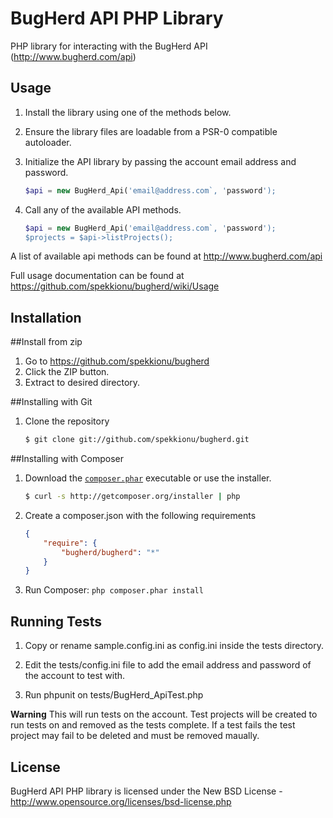 BugHerd API PHP Library
=======================

PHP library for interacting with the BugHerd API (http://www.bugherd.com/api)


Usage
-----

1. Install the library using one of the methods below.

2. Ensure the library files are loadable from a PSR-0 compatible autoloader.

3. Initialize the API library by passing the account email address and password.

    ``` php
    $api = new BugHerd_Api('email@address.com`, 'password');
    ```
    
4. Call any of the available API methods.

    ``` php
    $api = new BugHerd_Api('email@address.com`, 'password');
    $projects = $api->listProjects();
    ```
    
A list of available api methods can be found at http://www.bugherd.com/api

Full usage documentation can be found at https://github.com/spekkionu/bugherd/wiki/Usage



Installation
------------

##Install from zip

1. Go to https://github.com/spekkionu/bugherd
2. Click the ZIP button.
3. Extract to desired directory.

##Installing with Git

1. Clone the repository 
    ``` sh
    $ git clone git://github.com/spekkionu/bugherd.git
    ```
    
##Installing with Composer

1. Download the [`composer.phar`](http://getcomposer.org/composer.phar) executable or use the installer.

    ``` sh
    $ curl -s http://getcomposer.org/installer | php
    ```


2. Create a composer.json with the following requirements

    ``` json
    {
        "require": {
            "bugherd/bugherd": "*"
        }
    }
    ```

3. Run Composer: `php composer.phar install`

Running Tests
-------------

1. Copy or rename sample.config.ini as config.ini inside the tests directory.

2. Edit the tests/config.ini file to add the email address and password of the account to test with.

3. Run phpunit on tests/BugHerd_ApiTest.php

**Warning** This will run tests on the account.  Test projects will be created to run tests on and removed as the tests complete.
If a test fails the test project may fail to be deleted and must be removed maually.

License
-------

BugHerd API PHP library is licensed under the New BSD License - http://www.opensource.org/licenses/bsd-license.php